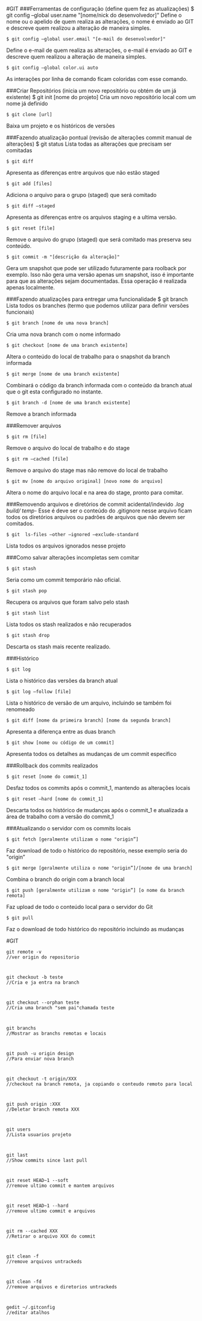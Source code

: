 #GIT
###Ferramentas de configuração (define quem fez as atualizações)
	$ git config –global user.name "[nome/nick do desenvolvedor]"
Define o nome ou o apelido de quem realiza as alterações, o nome é enviado ao GIT e descreve quem realizou a alteração de maneira simples.

	$ git config –global user.email "[e-mail do desenvolvedor]"
Define o e-mail de quem realiza as alterações, o e-mail é enviado ao GIT e descreve quem realizou a alteração de maneira simples.

	$ git config –global color.ui auto
As interações por linha de comando ficam coloridas com esse comando.

###Criar Repositórios (inicia um novo repositório ou obtém de um já existente)
	$ git init [nome do projeto]
Cria um novo repositório local com um nome já definido

	$ git clone [url]
Baixa um projeto e os históricos de versões

###Fazendo atualização pontual (revisão de alterações commit manual de alterações)
	$ git status
Lista todas as alterações que precisam ser comitadas
	
    $ git diff
Apresenta as diferenças entre arquivos que não estão staged
	
    $ git add [files]
Adiciona o arquivo para o grupo (staged) que será comitado
	
    $ git diff –staged
Apresenta as diferenças entre os arquivos staging e a ultima versão.
	
    $ git reset [file]
Remove o arquivo do grupo (staged) que será comitado mas preserva seu conteúdo.
	
    $ git commit -m "[descrição da alteração]"
Gera um snapshot que pode ser utilizado futuramente para roolback por exemplo. Isso não gera uma versão apenas um snapshot, isso é importante para que as alterações sejam documentadas. Essa operação é realizada apenas localmente.

###Fazendo atualizações para entregar uma funcionalidade
	$ git branch
Lista todos os branches (termo que podemos utilizar para definir versões funcionais)
	
    $ git branch [nome de uma nova branch]
Cria uma nova branch com o nome informado
	
    $ git checkout [nome de uma branch existente]
Altera o conteúdo do local de trabalho para o snapshot da branch informada
	
    $ git merge [nome de uma branch existente]
Combinará o código da branch informada com o conteúdo da branch atual que o git esta configurado no instante.
	
    $ git branch -d [nome de uma branch existente]
Remove a branch informada

###Remover arquivos
	
    $ git rm [file]
Remove o arquivo do local de trabalho e do stage
	
    $ git rm –cached [file]
Remove o arquivo do stage mas não remove do local de trabalho
	
    $ git mv [nome do arquivo original] [novo nome do arquivo]
Altera o nome do arquivo local e na area do stage, pronto para comitar.

###Removendo arquivos e diretórios de commit acidental/indevido
	*.log
	build/
	temp-*
Esse é deve ser o conteúdo do .gitignore nesse arquivo ficam todos os diretórios arquivos ou padrões de arquivos que não devem ser comitados.

	$ git  ls-files –other –ignored –exclude-standard
Lista todos os arquivos ignorados nesse projeto

###Como salvar alterações incompletas sem comitar
	
    $ git stash
Seria como um commit temporário não oficial.
	
    $ git stash pop
Recupera os arquivos que foram salvo pelo stash
	
    $ git stash list
Lista todos os stash realizados e não recuperados
	
    $ git stash drop
Descarta os stash mais recente realizado.

###Histórico
	
    $ git log
Lista o histórico das versões da branch atual
	
    $ git log –follow [file]
Lista o histórico de versão de um arquivo, incluindo se também foi renomeado
	
    $ git diff [nome da primeira branch] [nome da segunda branch]
Apresenta a diferença entre as duas branch
	
    $ git show [nome ou código de um commit]
Apresenta todos os detalhes  as mudanças de um commit especifico

###Rollback dos commits realizados
	
    $ git reset [nome do commit_1]
Desfaz todos os commits após o commit_1, mantendo as alterações locais
	
    $ git reset –hard [nome do commit_1]
Descarta todos os histórico de mudanças após o commit_1 e atualizada a área de trabalho com a versão do commit_1

###Atualizando o servidor com os commits locais
	
    $ git fetch [geralmente utilizam o nome "origin”]
Faz download de todo o histórico do repositório, nesse exemplo seria do "origin”
	
    $ git merge [geralmente utiliza o nome "origin”]/[nome de uma branch]
Combina o branch do origin com a branch local
	
    $ git push [geralmente utilizam o nome "origin”] [o nome da branch remota]
Faz upload de todo o conteúdo local  para o servidor do Git
	
    $ git pull
Faz o download de todo histórico do repositório incluindo as mudanças




#GIT

	git remote -v
	//ver origin do repositorio
#

	git checkout -b teste
	//Cria e ja entra na branch
#

	git checkout --orphan teste
	//Cria uma branch "sem pai"chamada teste
#

	git branchs
	//Mostrar as branchs remotas e locais	
#

	git push -u origin design
	//Para enviar nova branch	
#

	git checkout -t origin/XXX
	//checkout na branch remota, ja copiando o conteudo remoto para local	
#

	git push origin :XXX
	//Deletar branch remota XXX	
#

	git users
	//Lista usuarios projeto	
#

	git last
	//Show commits since last pull	
#

	git reset HEAD~1 --soft
	//remove ultimo commit e mantem arquivos	
#

	git reset HEAD~1 --hard
	//remove ultimo commit e arquivos	
#

	git rm --cached XXX
	//Retirar o arquivo XXX do commit	
#

	git clean -f
	//remove arquivos untrackeds	
#

	git clean -fd
	//remove arquivos e diretorios untrackeds	
#

	gedit ~/.gitconfig
	//editar atalhos
